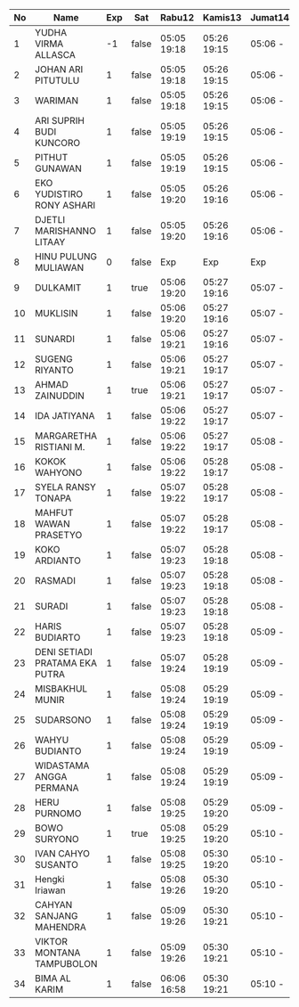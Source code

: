 | No | Name | Exp | Sat | Rabu12 | Kamis13 | Jumat14 |
|-----|-----|-----|-----|-----|-----|-----|
| 1 | YUDHA VIRMA ALLASCA | -1 | false | 05:05 19:18 | 05:26 19:15 | 05:06 - |
| 2 | JOHAN ARI PITUTULU | 1 | false | 05:05 19:18 | 05:26 19:15 | 05:06 - |
| 3 | WARIMAN | 1 | false | 05:05 19:18 | 05:26 19:15 | 05:06 - |
| 4 | ARI SUPRIH BUDI KUNCORO | 1 | false | 05:05 19:19 | 05:26 19:15 | 05:06 - |
| 5 | PITHUT GUNAWAN | 1 | false | 05:05 19:19 | 05:26 19:15 | 05:06 - |
| 6 | EKO YUDISTIRO RONY ASHARI | 1 | false | 05:05 19:20 | 05:26 19:16 | 05:06 - |
| 7 | DJETLI MARISHANNO LITAAY | 1 | false | 05:05 19:20 | 05:26 19:16 | 05:06 - |
| 8 | HINU PULUNG MULIAWAN | 0 | false | Exp | Exp | Exp |
| 9 | DULKAMIT | 1 | true | 05:06 19:20 | 05:27 19:16 | 05:07 - |
| 10 | MUKLISIN | 1 | false | 05:06 19:20 | 05:27 19:16 | 05:07 - |
| 11 | SUNARDI | 1 | false | 05:06 19:21 | 05:27 19:16 | 05:07 - |
| 12 | SUGENG RIYANTO | 1 | false | 05:06 19:21 | 05:27 19:17 | 05:07 - |
| 13 | AHMAD ZAINUDDIN | 1 | true | 05:06 19:21 | 05:27 19:17 | 05:07 - |
| 14 | IDA JATIYANA | 1 | false | 05:06 19:22 | 05:27 19:17 | 05:07 - |
| 15 | MARGARETHA RISTIANI M. | 1 | false | 05:06 19:22 | 05:27 19:17 | 05:08 - |
| 16 | KOKOK WAHYONO | 1 | false | 05:06 19:22 | 05:28 19:17 | 05:08 - |
| 17 | SYELA RANSY TONAPA | 1 | false | 05:07 19:22 | 05:28 19:17 | 05:08 - |
| 18 | MAHFUT WAWAN PRASETYO | 1 | false | 05:07 19:22 | 05:28 19:17 | 05:08 - |
| 19 | KOKO ARDIANTO | 1 | false | 05:07 19:23 | 05:28 19:18 | 05:08 - |
| 20 | RASMADI | 1 | false | 05:07 19:23 | 05:28 19:18 | 05:08 - |
| 21 | SURADI | 1 | false | 05:07 19:23 | 05:28 19:18 | 05:08 - |
| 22 | HARIS BUDIARTO | 1 | false | 05:07 19:23 | 05:28 19:18 | 05:09 - |
| 23 | DENI SETIADI PRATAMA EKA PUTRA | 1 | false | 05:07 19:24 | 05:28 19:19 | 05:09 - |
| 24 | MISBAKHUL MUNIR | 1 | false | 05:08 19:24 | 05:29 19:19 | 05:09 - |
| 25 | SUDARSONO | 1 | false | 05:08 19:24 | 05:29 19:19 | 05:09 - |
| 26 | WAHYU BUDIANTO | 1 | false | 05:08 19:24 | 05:29 19:19 | 05:09 - |
| 27 | WIDASTAMA ANGGA PERMANA | 1 | false | 05:08 19:24 | 05:29 19:19 | 05:09 - |
| 28 | HERU PURNOMO | 1 | false | 05:08 19:25 | 05:29 19:20 | 05:09 - |
| 29 | BOWO SURYONO | 1 | true | 05:08 19:25 | 05:29 19:20 | 05:10 - |
| 30 | IVAN CAHYO SUSANTO | 1 | false | 05:08 19:25 | 05:30 19:20 | 05:10 - |
| 31 | Hengki Iriawan | 1 | false | 05:08 19:26 | 05:30 19:20 | 05:10 - |
| 32 | CAHYAN SANJANG MAHENDRA | 1 | false | 05:09 19:26 | 05:30 19:21 | 05:10 - |
| 33 | VIKTOR MONTANA TAMPUBOLON | 1 | false | 05:09 19:26 | 05:30 19:21 | 05:10 - |
| 34 | BIMA AL KARIM | 1 | false | 06:06 16:58 | 05:30 19:21 | 05:10 - |
